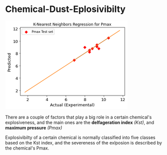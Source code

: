 # Chemical-Dust-Eplosivibilty
![crossVal](https://github.com/Mbazlami/Chemical-Dust-Eplosivibilty-/blob/main/download.png)

There are a couple of factors that play a big role in a certain chemical's explosiveness, and the main ones are the **delfageration index** *(Kst)*, and **maximum pressure** *(Pmax)*

Explosivibilty of a certain chemical is normally classified into five classes based on the Kst index, and the severeness of the exlposion is described by the chemical's Pmax.
